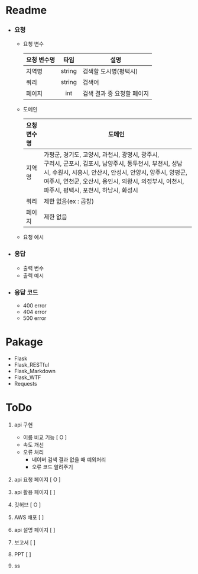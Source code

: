 # Readme
 - ### 요청
    - 요청 변수
    
        |요청 변수명|타입|설명|
        |---|:---:|---|
        |지역명|string|검색할 도시명(평택시)|
        |쿼리|string|검색어|
        |페이지|int|검색 결과 중 요청할 페이지|
        
    - 도메인
        
        |<span style="color:red, margin:300px">요청 변수명</span>|도메인|
        |:------|---|
        |지역명|가평군, 경기도, 고양시, 과천시, 광명시, 광주시,</br> 구리시, 군포시, 김포시, 남양주시, 동두천시, 부천시, 성남시, 수원시, 시흥시, 안산시, 안성시, 안양시, 양주시, 양평군, 여주시, 연천군, 오산시, 용인시, 의왕시, 의정부시, 이천시, 파주시, 평택시, 포천시, 하남시, 화성시|
        |쿼리|제한 없음(ex : 곱창)|
        |페이지|제한 없음|

    - 요청 예시

 - ### 응답
    - 출력 변수
    - 출력 예시
 - ### 응답 코드
    - 400 error
    - 404 error
    - 500 error

# Pakage
 - Flask
 - Flask_RESTful
 - Flask_Markdown
 - Flask_WTF
 - Requests

# ToDo
1. api 구현
    - 이름 비교 기능 [ O ]
    - 속도 개선
    - 오류 처리
        - 네이버 검색 결과 없을 때 예외처리
        - 오류 코드 알려주기

2. api 요청 페이지 [ O ]

3. api 활용 페이지 [ ]

4. 깃허브 [ O ]

5. AWS 배포 [ ]

6. api 설명 페이지 [ ]

7. 보고서 [ ]

8. PPT [ ]

9. ss